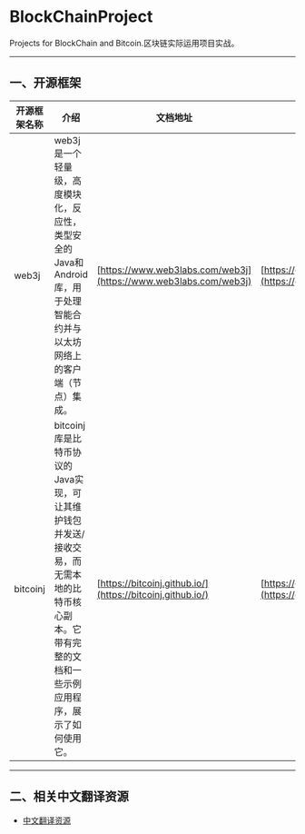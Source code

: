 # BlockChainProject
Projects for BlockChain and Bitcoin.区块链实际运用项目实战。

----

## 一、开源框架

开源框架名称|介绍|文档地址|github地址|maven仓库地址
----|----|----|----|----
web3j|web3j是一个轻量级，高度模块化，反应性，类型安全的Java和Android库，用于处理智能合约并与以太坊网络上的客户端（节点）集成。|[https://www.web3labs.com/web3j](https://www.web3labs.com/web3j)|[https://github.com/web3j/web3j/](https://github.com/web3j/web3j/) |https://mvnrepository.com/artifact/org.web3j/core
bitcoinj|bitcoinj库是比特币协议的Java实现，可让其维护钱包并发送/接收交易，而无需本地的比特币核心副本。它带有完整的文档和一些示例应用程序，展示了如何使用它。|[https://bitcoinj.github.io/](https://bitcoinj.github.io/)|[https://github.com/bitcoinj/bitcoinj](https://github.com/bitcoinj/bitcoinj)|https://mvnrepository.com/artifact/org.bitcoinj/bitcoinj-core

----

## 二、相关中文翻译资源

* [中文翻译资源](docs/README.md)
